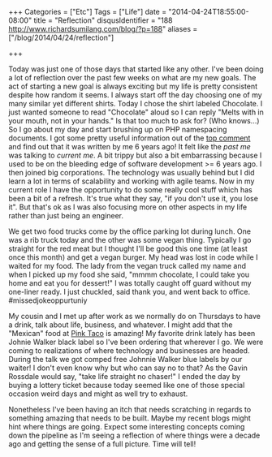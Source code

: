 +++
Categories = ["Etc"]
Tags = ["Life"]
date = "2014-04-24T18:55:00-08:00"
title = "Reflection"
disqusIdentifier = "188 http://www.richardsumilang.com/blog/?p=188"
aliases = ["/blog/2014/04/24/reflection"]

+++

[1]: http://www.php.net/manual/en/language.namespaces.basics.php#82088 "PHP Namespaces"
[2]: http://www.pinktaco.com/ "Pink Taco"

Today was just one of those days that started like any other. I've been doing a
lot of reflection over the past few weeks on what are my new goals. The act of
starting a new goal is always exciting but my life is pretty consistent despite
how random it seems. I always start off the day choosing one of my many similar
yet different shirts. Today I chose the shirt labeled Chocolate. I just wanted
someone to read "Chocolate" aloud so I can reply "Melts with in your mouth, not
in your hands." Is that too much to ask for? (Who knows...) So I go about my day
and start brushing up on PHP namespacing documents. I got some pretty useful
information out of the [top comment][1] and find out that it was written by me 6
years ago! It felt like the *past me* was talking to *current me*. A bit trippy
but also a bit embarrassing because I used to be on the bleeding edge of
software development &gt;= 6 years ago. I then joined big corporations. The
technology was usually behind but I did learn a lot in terms of scalability and
working with agile teams. Now in my current role I have the opportunity to do
some really cool stuff which has been a bit of a refresh. It's true what they
say, "if you don't use it, you lose it". But that's ok as I was also focusing
more on other aspects in my life rather than just being an engineer.

<!--more-->

We get two food trucks come by the office parking lot during lunch. One was a
rib truck today and the other was some vegan thing. Typically I go straight for
the red meat but I thought I'll be good this one time (at least once this month)
and get a vegan burger. My head was lost in code while I waited for my food. The
lady from the vegan truck called my name and when I picked up my food she said,
"mmmm chocolate, I could take you home and eat you for dessert!" I was totally
caught off guard without my one-liner ready. I just chuckled, said thank you,
and went back to office. #missedjokeoppurtuniy

My cousin and I met up after work as we normally do on Thursdays to have a
drink, talk about life, business, and whatever. I might add that the "Mexican"
food at [Pink Taco][2] is amazing! My favorite drink lately has been Johnie
Walker black label so I've been ordering that wherever I go. We were coming to
realizations of where technology and businesses are headed. During the talk we
got comped free Johnnie Walker blue labels by our waiter! I don't even know why
but who can say no to that? As the Gavin Rossdale would say, "take life straight
no chaser!"  I ended the day by buying a lottery ticket because today seemed
like one of those special occasion weird days and might as well try to exhaust.

Nonetheless I've been having an itch that needs scratching in regards to
something amazing that needs to be built. Maybe my recent blogs might hint where
things are going. Expect some interesting concepts coming down the pipeline as
I'm seeing a reflection of where things were a decade ago and getting the sense
of a full picture. Time will tell!
